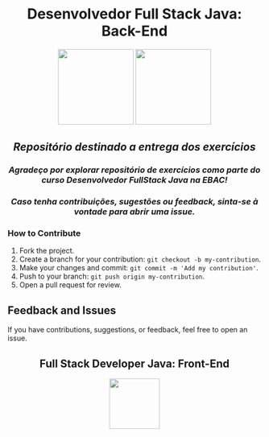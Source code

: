 <div align="center">
  
  # Desenvolvedor Full Stack Java: Back-End
  <img src="https://cdn.jsdelivr.net/gh/devicons/devicon/icons/java/java-original.svg" width="150"/>
  <img src="https://cdn.jsdelivr.net/gh/devicons/devicon/icons/spring/spring-original.svg" width="150"/>       

  ## <i>Repositório destinado a entrega dos exercícios</i>

  ### <i>Agradeço por explorar repositório de exercícios como parte do curso Desenvolvedor FullStack Java na EBAC!</i>
  ### <i>Caso tenha contribuições, sugestões ou feedback, sinta-se à vontade para abrir uma issue.</i>

</div>

### How to Contribute

1. Fork the project.
2. Create a branch for your contribution: `git checkout -b my-contribution`.
3. Make your changes and commit: `git commit -m 'Add my contribution'`.
4. Push to your branch: `git push origin my-contribution`.
5. Open a pull request for review.

## Feedback and Issues

If you have contributions, suggestions, or feedback, feel free to open an issue.

<div align="center">
  <h2>Full Stack Developer Java: Front-End</h2>
  <img src="https://i.postimg.cc/3xbR5F7H/rounded-in-photoretrica.png" width="100px">
</div>
